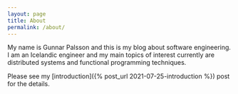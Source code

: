 ```yaml
---
layout: page
title: About
permalink: /about/
---
```


My name is Gunnar Palsson and this is my blog about software engineering. I am an Icelandic engineer and my main topics of interest currently are distributed systems and functional programming techniques.

Please see my [introduction]({% post_url 2021-07-25-introduction %}) post for the details.